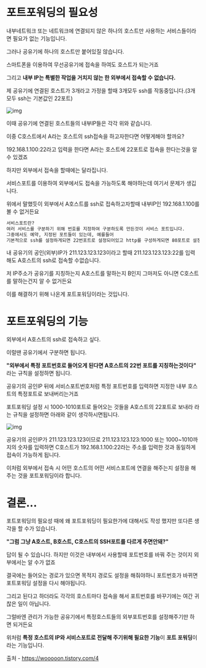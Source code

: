# 포트포워딩의 필요성



내부네트워크 또는 네트워크에 연결되지 않은 하나의 호스트만 사용하는 서비스들이라면 필요가 없는 기능입니다.

그러나 공유기에 하나의 호스트만 붙어있질 않습니다.

스마트폰을 이용하여 무선공유기에 접속을 하여도 호스트가 되는거죠

그리고 **내부 IP는 특별한 작업을 거치지 않는 한 외부에서 접속할 수 없습니다.** 

제 공유기에 연결된 호스트가 3개라고 가정을 할때 3개모두 ssh를 작동중입니다.(3개 모두 ssh는 기본값인 22포트)





![img](https://t1.daumcdn.net/cfile/tistory/2112C0485890AE831F)



이때 공유기에 연결된 호스트들의 내부IP들은 각각 위와 같습니다.



이중 C호스트에서 A라는 호스트의 ssh접속을 하고자한다면 어떻게해야 할까요? 

192.168.1.100:22라고 입력을 한다면 A라는 호스트에 22포트로 접속을 한다는것을 알 수 있겠죠



하지만 외부에서 접속을 할때에는 달라집니다.

서비스포트를 이용하여 외부에서도 접속을 가능하도록 해야하는데 여기서 문제가 생깁니다.

위에서 말했듯이 외부에서 A호스트를 ssh로 접속하고자할때 내부IP인 192.168.1.100를 볼 수 없거든요

```bash
서비스포트란?
여러 서비스를 구분하기 위해 번호를 지정하여 구분하도록 만든것이 서비스 포트입니다.
그중에서도 예약, 지정된 포트들이 있는데, 예를들어
기본적으로 ssh를 설정하게되면 22번포트로 설정되어있고 http를 구성하게되면 80포트로 설정됩니다.
```



내 공유기의 공인(외부)IP가 211.123.123.123이라고 할때 211.123.123.123:22를 입력해도 A호스트의 ssh로 접속할 수없습니다.

저 IP주소가 공유기를 지칭하는지 A호스트를 말하는지 B인지 그마저도 아니면 C호스트를 말하는건지 알 수 없거든요

이를 해결하기 위해 나온게 포트포워딩이라는 것입니다.



# 포트포워딩의 기능

외부에서 A호스트의 ssh로 접속하고 싶다.

이럴땐 공유기에서 구분하면 됩니다.

**"외부에서 특정 포트번호로 들어오게 된다면 A호스트의 22번 포트를 지칭하는것이다"** 라는 규칙을 설정하면 됩니다.

공유기의 공인IP 뒤에 서비스포트번호처럼 특정 포트번호를 입력하면 지정한 내부 호스트의 특정포트로 보내버리는거죠

포트포워딩 설정 시 1000-1010포트로 들어오는 것들을 A호스트의 22포트로 보내라 라는 규칙을 설정하면 아래와 같이 생각하시면됩니다.

![img](https://t1.daumcdn.net/cfile/tistory/237764485890B2EB33)



공유기의 공인IP가 211.123.123.123이므로 211.123.123.123:1000 또는 1000~1010까지의 숫자를 입력하면 C호스트가 192.168.1.100:22라는 주소를 입력한 것과 동일하게 접속이 가능하게 됩니다.

이처럼 외부에서 접속 시 어떤 호스트의 어떤 서비스포트에 연결을 해주는지 설정을 해주는 것을 포트포워딩이라 합니다.



# 결론...

포트포워딩의 필요성 때에 왜 포트포워딩이 필요한가에 대해서도 작성 했지만 또다른 생각을 할 수가 있습니다.



**"그럼 그냥 A호스트, B호스트, C호스트의 SSH포트를 다르게 주면안돼?"**



답이 될 수 있습니다. 하지만 이것은 내부에서 사용할때 포트번호를 바꿔 주는 것이지 외부에서는 알 수가 없죠

결국에는 들어오는 경로가 있으면 목적지 경로도 설정을 해줘야하니 포트번호가 바뀌면 포트포워딩 설정을 다시 해야됩니다.

그리고 된다고 하더라도 각각의 호스트마다 접속을 해서 포트번호를 바꾸기에는 여간 귀찮은 일이 아닙니다.

그럴바엔 관리가 가능한 공유기에서 특정호스트들의 외부포트번호를 설정해주기만 하면 되거든요

위처럼 **특정 호스트의 IP와 서비스포트로 전달해 주기위해 필요한 기능**이 **포트 포워딩**이라는 기능입니다.



출처 -  https://wooooon.tistory.com/4 